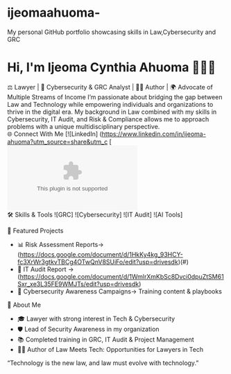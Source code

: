 # ijeomaahuoma-
My personal GitHub portfolio showcasing skills in Law,Cybersecurity and GRC 
# Hi, I'm Ijeoma Cynthia Ahuoma 👩🏽‍💻
⚖️ Lawyer | 🔐 Cybersecurity & GRC Analyst | ✍🏽 Author | 🌍 Advocate of Multiple Streams of Income
I’m passionate about bridging the gap between Law and Technology while empowering individuals and organizations to thrive in the digital era. My background in Law combined with my skills in Cybersecurity, IT Audit, and Risk & Compliance allows me to approach problems with a unique multidisciplinary perspective.  
🌐 Connect With Me
[![LinkedIn] (https://www.linkedin.com/in/ijeoma-ahuoma?utm_source=share&utm_c
[![Email](mailto:ijeomaahuoma@yahoo.com)  
 🛠 Skills & Tools
![GRC]
![Cybersecurity]
![IT Audit]
![AI Tools]

 📂 Featured Projects
- 📊 Risk Assessment Reports→  (https://docs.google.com/document/d/1HkKy4kg_93HCY-fc3XrWr3gtkvTBCg4OTwQnV8SUiFo/edit?usp=drivesdk)(#)  
- 🧾 IT Audit Report →  (https://docs.google.com/document/d/1WmlrXmKbSc8Dvci0dpuZtSM61Sxr_xe3L35FE9WMJTs/edit?usp=drivesdk)
- 🔐 Cybersecurity Awareness Campaigns→ Training content & playbooks  
  
 🌟 About Me
- 🎓 Lawyer with strong interest in Tech & Cybersecurity  
- 🛡️ Lead of Security Awareness in my organization  
- 📚 Completed training in GRC, IT Audit & Project Management  
- ✍🏽 Author of Law Meets Tech: Opportunities for Lawyers in Tech 


 “Technology is the new law, and law must evolve with technology.” 
